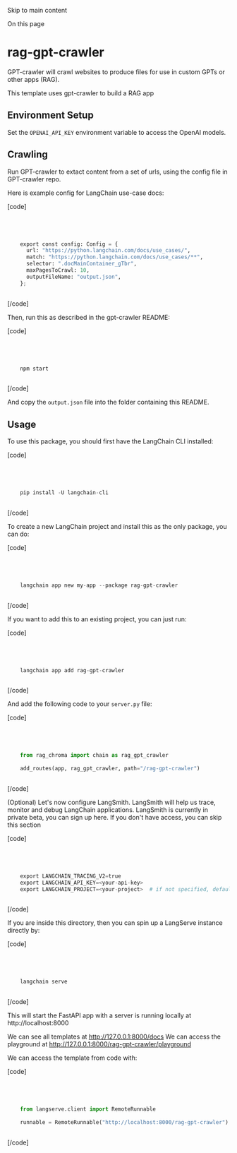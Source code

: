 

Skip to main content

On this page

# rag-gpt-crawler

GPT-crawler will crawl websites to produce files for use in custom GPTs or other apps (RAG).

This template uses gpt-crawler to build a RAG app

## Environment Setup​

Set the `OPENAI_API_KEY` environment variable to access the OpenAI models.

## Crawling​

Run GPT-crawler to extact content from a set of urls, using the config file in GPT-crawler repo.

Here is example config for LangChain use-case docs:

[code]
```python




    export const config: Config = {  
      url: "https://python.langchain.com/docs/use_cases/",  
      match: "https://python.langchain.com/docs/use_cases/**",  
      selector: ".docMainContainer_gTbr",  
      maxPagesToCrawl: 10,  
      outputFileName: "output.json",  
    };  
    


```
[/code]


Then, run this as described in the gpt-crawler README:

[code]
```python




    npm start  
    


```
[/code]


And copy the `output.json` file into the folder containing this README.

## Usage​

To use this package, you should first have the LangChain CLI installed:

[code]
```python




    pip install -U langchain-cli  
    


```
[/code]


To create a new LangChain project and install this as the only package, you can do:

[code]
```python




    langchain app new my-app --package rag-gpt-crawler  
    


```
[/code]


If you want to add this to an existing project, you can just run:

[code]
```python




    langchain app add rag-gpt-crawler  
    


```
[/code]


And add the following code to your `server.py` file:

[code]
```python




    from rag_chroma import chain as rag_gpt_crawler  
      
    add_routes(app, rag_gpt_crawler, path="/rag-gpt-crawler")  
    


```
[/code]


(Optional) Let's now configure LangSmith. LangSmith will help us trace, monitor and debug LangChain applications. LangSmith is currently in private beta, you can sign up here. If you don't have
access, you can skip this section

[code]
```python




    export LANGCHAIN_TRACING_V2=true  
    export LANGCHAIN_API_KEY=<your-api-key>  
    export LANGCHAIN_PROJECT=<your-project>  # if not specified, defaults to "default"  
    


```
[/code]


If you are inside this directory, then you can spin up a LangServe instance directly by:

[code]
```python




    langchain serve  
    


```
[/code]


This will start the FastAPI app with a server is running locally at http://localhost:8000

We can see all templates at http://127.0.0.1:8000/docs We can access the playground at http://127.0.0.1:8000/rag-gpt-crawler/playground

We can access the template from code with:

[code]
```python




    from langserve.client import RemoteRunnable  
      
    runnable = RemoteRunnable("http://localhost:8000/rag-gpt-crawler")  
    


```
[/code]


